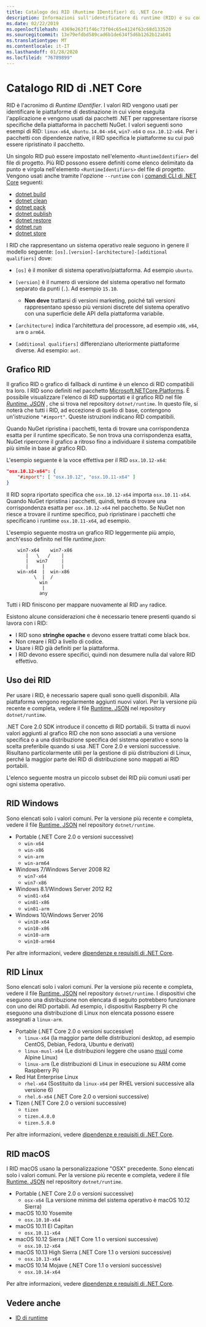 ```yaml
---
title: Catalogo dei RID (Runtime IDentifier) di .NET Core
description: Informazioni sull'identificatore di runtime (RID) e su come vengono usati i RID in .NET Core.
ms.date: 02/22/2019
ms.openlocfilehash: 4369e263f1f46c73f04c65e4124f63c68d133520
ms.sourcegitcommit: 13e79efdbd589cad6b1de634f5d6b1262b12ab01
ms.translationtype: MT
ms.contentlocale: it-IT
ms.lasthandoff: 01/28/2020
ms.locfileid: "76789899"
---
```

# <a name="net-core-rid-catalog"></a>Catalogo RID di .NET Core

RID è l'acronimo di *Runtime IDentifier*. I valori RID vengono usati per identificare le piattaforme di destinazione in cui viene eseguita l'applicazione
e vengono usati dai pacchetti .NET per rappresentare risorse specifiche della piattaforma in pacchetti NuGet. I valori seguenti sono esempi di RID: `linux-x64`, `ubuntu.14.04-x64`, `win7-x64` o `osx.10.12-x64`.
Per i pacchetti con dipendenze native, il RID specifica le piattaforme su cui può essere ripristinato il pacchetto.

Un singolo RID può essere impostato nell'elemento `<RuntimeIdentifier>` del file di progetto. Più RID possono essere definiti come elenco delimitato da punto e virgola nell'elemento `<RuntimeIdentifiers>` del file di progetto. Vengono usati anche tramite l'opzione `--runtime` con i [comandi CLI di .NET Core](./tools/index.md) seguenti:

- [dotnet build](./tools/dotnet-build.md)
- [dotnet clean](./tools/dotnet-clean.md)
- [dotnet pack](./tools/dotnet-pack.md)
- [dotnet publish](./tools/dotnet-publish.md)
- [dotnet restore](./tools/dotnet-restore.md)
- [dotnet run](./tools/dotnet-run.md)
- [dotnet store](./tools/dotnet-store.md)

I RID che rappresentano un sistema operativo reale seguono in genere il modello seguente: `[os].[version]-[architecture]-[additional qualifiers]` dove:

- `[os]` è il moniker di sistema operativo/piattaforma. Ad esempio `ubuntu`.

- `[version]` è il numero di versione del sistema operativo nel formato separato da punti (`.`). Ad esempio `15.10`.

  - **Non deve** trattarsi di versioni marketing, poiché tali versioni rappresentano spesso più versioni discrete del sistema operativo con una superficie delle API della piattaforma variabile.

- `[architecture]` indica l'architettura del processore, ad esempio `x86`, `x64`, `arm` o `arm64`.

- `[additional qualifiers]` differenziano ulteriormente piattaforme diverse. Ad esempio: `aot`.

## <a name="rid-graph"></a>Grafico RID

Il grafico RID o grafico di fallback di runtime è un elenco di RID compatibili tra loro. I RID sono definiti nel pacchetto [Microsoft.NETCore.Platforms](https://www.nuget.org/packages/Microsoft.NETCore.Platforms/). È possibile visualizzare l'elenco di RID supportati e il grafico RID nel file [*Runtime. JSON*](https://github.com/dotnet/runtime/blob/master/src/libraries/pkg/Microsoft.NETCore.Platforms/runtime.json) , che si trova nel repository `dotnet/runtime`. In questo file, si noterà che tutti i RID, ad eccezione di quello di base, contengono un'istruzione `"#import"`. Queste istruzioni indicano RID compatibili.

Quando NuGet ripristina i pacchetti, tenta di trovare una corrispondenza esatta per il runtime specificato.
Se non trova una corrispondenza esatta, NuGet ripercorre il grafico a ritroso fino a individuare il sistema compatibile più simile in base al grafico RID.

L'esempio seguente è la voce effettiva per il RID `osx.10.12-x64`:

```json
"osx.10.12-x64": {
    "#import": [ "osx.10.12", "osx.10.11-x64" ]
}
```

Il RID sopra riportato specifica che `osx.10.12-x64` importa `osx.10.11-x64`. Quando NuGet ripristina i pacchetti, quindi, tenta di trovare una corrispondenza esatta per `osx.10.12-x64` nel pacchetto. Se NuGet non riesce a trovare il runtime specifico, può ripristinare i pacchetti che specificano i runtime `osx.10.11-x64`, ad esempio.

L'esempio seguente mostra un grafico RID leggermente più ampio, anch'esso definito nel file *runtime.json*:

```
    win7-x64    win7-x86
       |   \   /    |
       |   win7     |
       |     |      |
    win-x64  |  win-x86
          \  |  /
            win
             |
            any
```

Tutti i RID finiscono per mappare nuovamente al RID `any` radice.

Esistono alcune considerazioni che è necessario tenere presenti quando si lavora con i RID:

- I RID sono **stringhe opache** e devono essere trattati come black box.
- Non creare i RID a livello di codice.
- Usare i RID già definiti per la piattaforma.
- I RID devono essere specifici, quindi non desumere nulla dal valore RID effettivo.

## <a name="using-rids"></a>Uso dei RID

Per usare i RID, è necessario sapere quali sono quelli disponibili. Alla piattaforma vengono regolarmente aggiunti nuovi valori.
Per la versione più recente e completa, vedere il file [Runtime. JSON](https://github.com/dotnet/runtime/blob/master/src/libraries/pkg/Microsoft.NETCore.Platforms/runtime.json) nel repository `dotnet/runtime`.

.NET Core 2.0 SDK introduce il concetto di RID portabili. Si tratta di nuovi valori aggiunti al grafico RID che non sono associati a una versione specifica o a una distribuzione specifica del sistema operativo e sono la scelta preferibile quando si usa .NET Core 2.0 e versioni successive. Risultano particolarmente utili per la gestione di più distribuzioni di Linux, perché la maggior parte dei RID di distribuzione sono mappati ai RID portabili.

L'elenco seguente mostra un piccolo subset dei RID più comuni usati per ogni sistema operativo.

## <a name="windows-rids"></a>RID Windows

Sono elencati solo i valori comuni. Per la versione più recente e completa, vedere il file [Runtime. JSON](https://github.com/dotnet/runtime/blob/master/src/libraries/pkg/Microsoft.NETCore.Platforms/runtime.json) nel repository `dotnet/runtime`.

- Portable (.NET Core 2.0 o versioni successive)
  - `win-x64`
  - `win-x86`
  - `win-arm`
  - `win-arm64`
- Windows 7/Windows Server 2008 R2
  - `win7-x64`
  - `win7-x86`
- Windows 8.1/Windows Server 2012 R2
  - `win81-x64`
  - `win81-x86`
  - `win81-arm`
- Windows 10/Windows Server 2016
  - `win10-x64`
  - `win10-x86`
  - `win10-arm`
  - `win10-arm64`

Per altre informazioni, vedere [dipendenze e requisiti di .NET Core](install/dependencies.md?tabs=netcore30&pivots=os-windows).

## <a name="linux-rids"></a>RID Linux

Sono elencati solo i valori comuni. Per la versione più recente e completa, vedere il file [Runtime. JSON](https://github.com/dotnet/runtime/blob/master/src/libraries/pkg/Microsoft.NETCore.Platforms/runtime.json) nel repository `dotnet/runtime`. I dispositivi che eseguono una distribuzione non elencata di seguito potrebbero funzionare con uno dei RID portabili. Ad esempio, i dispositivi Raspberry Pi che eseguono una distribuzione di Linux non elencata possono essere assegnati a `linux-arm`.

- Portable (.NET Core 2.0 o versioni successive)
  - `linux-x64` (la maggior parte delle distribuzioni desktop, ad esempio CentOS, Debian, Fedora, Ubuntu e derivati)
  - `linux-musl-x64` (Le distribuzioni leggere che usano [musl](https://wiki.musl-libc.org/projects-using-musl.html) come Alpine Linux)
  - `linux-arm` (Le distribuzioni di Linux in esecuzione su ARM come Raspberry Pi)
- Red Hat Enterprise Linux
  - `rhel-x64` (Sostituito da `linux-x64` per RHEL versioni successive alla versione 6)
  - `rhel.6-x64` (.NET Core 2.0 o versioni successive)
- Tizen (.NET Core 2.0 o versioni successive)
  - `tizen`
  - `tizen.4.0.0`
  - `tizen.5.0.0`

Per altre informazioni, vedere [dipendenze e requisiti di .NET Core](install/dependencies.md?tabs=netcore30&pivots=os-linux).

## <a name="macos-rids"></a>RID macOS

I RID macOS usano la personalizzazione "OSX" precedente. Sono elencati solo i valori comuni. Per la versione più recente e completa, vedere il file [Runtime. JSON](https://github.com/dotnet/runtime/blob/master/src/libraries/pkg/Microsoft.NETCore.Platforms/runtime.json) nel repository `dotnet/runtime`.

- Portable (.NET Core 2.0 o versioni successive)
  - `osx-x64` (La versione minima del sistema operativo è macOS 10.12 Sierra)
- macOS 10.10  Yosemite
  - `osx.10.10-x64`
- macOS 10.11 El Capitan
  - `osx.10.11-x64`
- macOS 10.12 Sierra (.NET Core 1.1 o versioni successive)
  - `osx.10.12-x64`
- macOS 10.13 High Sierra (.NET Core 1.1 o versioni successive)
  - `osx.10.13-x64`
- macOS 10.14 Mojave (.NET Core 1.1 o versioni successive)
  - `osx.10.14-x64`

Per altre informazioni, vedere [dipendenze e requisiti di .NET Core](install/dependencies.md?tabs=netcore30&pivots=os-macos).

## <a name="see-also"></a>Vedere anche

- [ID di runtime](https://github.com/dotnet/runtime/blob/master/src/libraries/pkg/Microsoft.NETCore.Platforms/readme.md)
